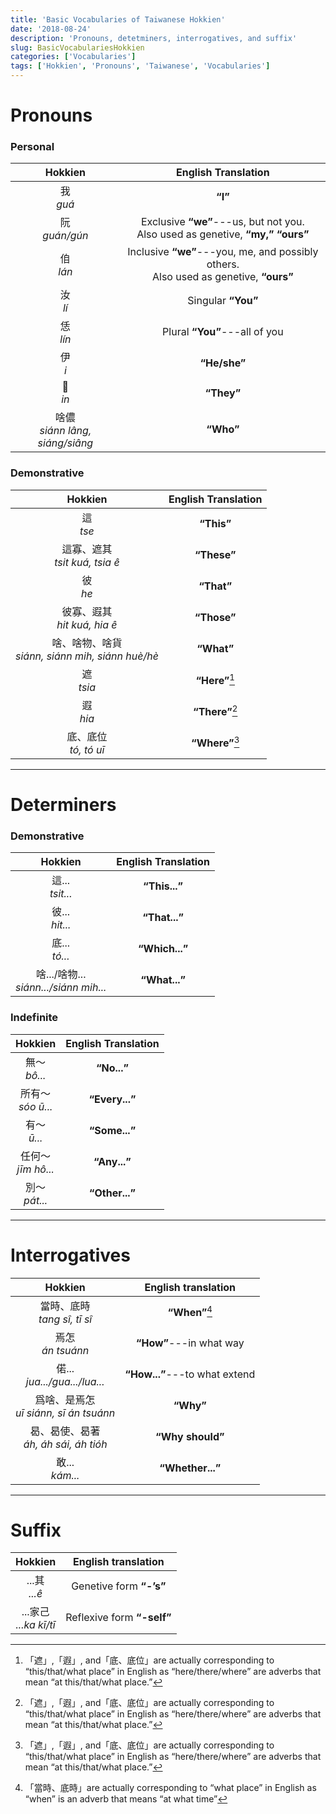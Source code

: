 ```yaml
---
title: 'Basic Vocabularies of Taiwanese Hokkien'
date: '2018-08-24'
description: 'Pronouns, detetminers, interrogatives, and suffix'
slug: BasicVocabulariesHokkien
categories: ['Vocabularies']
tags: ['Hokkien', 'Pronouns', 'Taiwanese', 'Vocabularies']
---
```


#  Pronouns

### Personal

|Hokkien|English Translation|
|:---:|:---:|
|我</br>*guá*|**“I”**|
|阮</br>*guán/gún*|Exclusive **“we”**---us, but not you.</br>Also used as genetive, **“my,” “ours”**|
|㑑</br>*lán*|Inclusive **“we”**---you, me, and possibly others.</br>Also used as genetive, **“ours”**|
|汝</br>*lí*|Singular **“You”**|
|恁</br>*lín*|Plural **“You”**---all of you|
|伊</br>*i*|**“He/she”**|
|𪜶</br>*in*|**“They”**|
|啥儂</br>*siánn lâng, siáng/siâng*|**“Who”**|

### Demonstrative

|Hokkien|English Translation|
|:---:|:---:|
|這</br>*tse*|**“This”**|
|這寡、遮其</br>*tsit kuá, tsia ê*|**“These”**|
|彼</br>*he*|**“That”**|
|彼寡、遐其</br>*hit kuá, hia ê*|**“Those”**|
|啥、啥物、啥貨</br>*siánn, siánn mih, siánn huè/hè*|**“What”**|
|遮</br>*tsia*|**“Here”**[^1]|
|遐</br>*hia*|**“There”**[^1]|
|底、底位</br>*tó, tó uī*|**“Where”**[^1]|
 
---

# Determiners

### Demonstrative

|Hokkien|English Translation|
|:---:|:---:|
|這...</br>*tsit...*|**“This...”**|
|彼...</br>*hit...*|**“That...”**|
|底...</br>*tó...*|**“Which...”**|
|啥.../啥物...</br>*siánn.../siánn mih...*|**“What...”**|

### Indefinite

|Hokkien|English Translation|
|:---:|:---:|
|無～</br>*bô...*|**“No...”**|
|所有～</br>*sóo ū...*|**“Every...”**|
|有～</br>*ū...*|**“Some...”**|
|任何～</br>*jīm hô...*|**“Any...”**|
|別～</br>*pát...*|**“Other...”**|

---

# Interrogatives

|Hokkien|English translation|
|:---:|:---:|
|當時、底時</br>*tang sî, tī sî*|**“When”**[^2]|
|焉怎</br>*án tsuánn*|**“How”**---in what way|
|偌...</br>*jua.../gua.../lua...*|**“How...”**---to what extend|
|爲啥、是焉怎</br>*uī siánn, sī án tsuánn*|**“Why”**|
|曷、曷使、曷著</br>*áh, áh sái, áh tióh*|**“Why should”**|
|敢...</br>*kám...*|**“Whether...”**|

---

# Suffix

|Hokkien|English translation|
|:---:|:---:|
|...其</br>*...ê*|Genetive form **“-’s”**|
|...家己</br>*...ka kī/tī*|Reflexive form **“-self”**|

[^1]:「遮」,「遐」, and「底、底位」are actually corresponding to “this/that/what place” in English as “here/there/where” are adverbs that mean “at this/that/what place.”
[^2]:「當時、底時」are actually corresponding to “what place” in English as “when” is an adverb that means “at what time”
